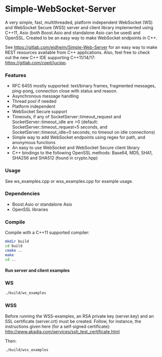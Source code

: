Simple-WebSocket-Server
=================

A very simple, fast, multithreaded, platform independent WebSocket (WS) and WebSocket Secure (WSS) server and client library implemented using C++11, Asio (both Boost.Asio and standalone Asio can be used) and OpenSSL. Created to be an easy way to make WebSocket endpoints in C++.

See https://gitlab.com/eidheim/Simple-Web-Server for an easy way to make REST resources available from C++ applications. Also, feel free to check out the new C++ IDE supporting C++11/14/17: https://gitlab.com/cppit/jucipp. 

### Features

* RFC 6455 mostly supported: text/binary frames, fragmented messages, ping-pong, connection close with status and reason.
* Asynchronous message handling
* Thread pool if needed
* Platform independent
* WebSocket Secure support
* Timeouts, if any of SocketServer::timeout_request and SocketServer::timeout_idle are >0 (default: SocketServer::timeout_request=5 seconds, and SocketServer::timeout_idle=0 seconds; no timeout on idle connections)
* Simple way to add WebSocket endpoints using regex for path, and anonymous functions
* An easy to use WebSocket and WebSocket Secure client library
* C++ bindings to the following OpenSSL methods: Base64, MD5, SHA1, SHA256 and SHA512 (found in crypto.hpp)

### Usage

See ws_examples.cpp or wss_examples.cpp for example usage. 

### Dependencies

* Boost.Asio or standalone Asio
* OpenSSL libraries

### Compile

Compile with a C++11 supported compiler:

```sh
mkdir build
cd build
cmake ..
make
cd ..
```

#### Run server and client examples

### WS

```sh
./build/ws_examples
```

### WSS

Before running the WSS-examples, an RSA private key (server.key) and an SSL certificate (server.crt) must be created. Follow, for instance, the instructions given here (for a self-signed certificate): http://www.akadia.com/services/ssh_test_certificate.html

Then:
```
./build/wss_examples
```
